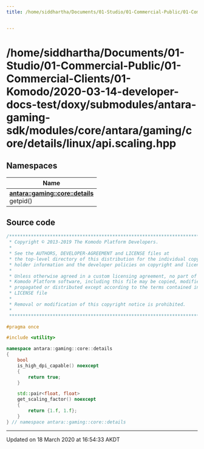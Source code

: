 ```yaml
---
title: /home/siddhartha/Documents/01-Studio/01-Commercial-Public/01-Commercial-Clients/01-Komodo/2020-03-14-developer-docs-test/doxy/submodules/antara-gaming-sdk/modules/core/antara/gaming/core/details/linux/api.scaling.hpp


---
```


# /home/siddhartha/Documents/01-Studio/01-Commercial-Public/01-Commercial-Clients/01-Komodo/2020-03-14-developer-docs-test/doxy/submodules/antara-gaming-sdk/modules/core/antara/gaming/core/details/linux/api.scaling.hpp







## Namespaces

| Name           |
| -------------- |
| **[antara::gaming::core::details](Namespaces/namespaceantara_1_1gaming_1_1core_1_1details.md)** <br>getpid()  |














## Source code

```cpp
/******************************************************************************
 * Copyright © 2013-2019 The Komodo Platform Developers.                      *
 *                                                                            *
 * See the AUTHORS, DEVELOPER-AGREEMENT and LICENSE files at                  *
 * the top-level directory of this distribution for the individual copyright  *
 * holder information and the developer policies on copyright and licensing.  *
 *                                                                            *
 * Unless otherwise agreed in a custom licensing agreement, no part of the    *
 * Komodo Platform software, including this file may be copied, modified,     *
 * propagated or distributed except according to the terms contained in the   *
 * LICENSE file                                                               *
 *                                                                            *
 * Removal or modification of this copyright notice is prohibited.            *
 *                                                                            *
 ******************************************************************************/

#pragma once

#include <utility>

namespace antara::gaming::core::details
{
    bool
    is_high_dpi_capable() noexcept
    {
        return true;
    }

    std::pair<float, float>
    get_scaling_factor() noexcept
    {
        return {1.f, 1.f};
    }
} // namespace antara::gaming::core::details
```


-------------------------------

Updated on 18 March 2020 at 16:54:33 AKDT
